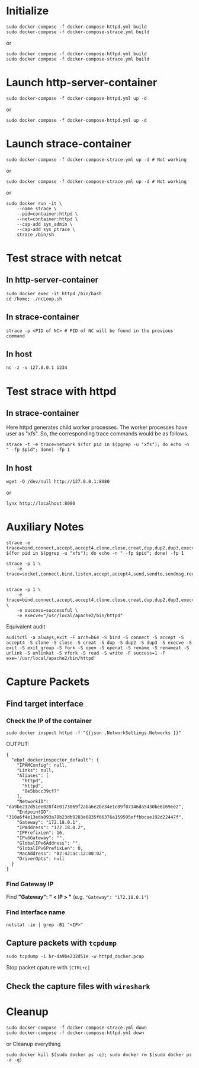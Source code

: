 # Initialize
```
sudo docker-compose -f docker-compose-httpd.yml build
sudo docker-compose -f docker-compose-strace.yml build
```
or
```
sudo docker compose -f docker-compose-httpd.yml build
sudo docker compose -f docker-compose-strace.yml build
```
# Launch http-server-container
```
sudo docker-compose -f docker-compose-httpd.yml up -d
```
or
```
sudo docker compose -f docker-compose-httpd.yml up -d
```
# Launch strace-container
```
sudo docker-compose -f docker-compose-strace.yml up -d # Not working
```
or 
```
sudo docker compose -f docker-compose-strace.yml up -d # Not working
```
or 
```
sudo docker run -it \
	--name strace \
	--pid=container:httpd \
	--net=container:httpd \
	--cap-add sys_admin \
	--cap-add sys_ptrace \
	strace /bin/sh
```
# Test strace with netcat
## In http-server-container 
```
sudo docker exec -it httpd /bin/bash
cd /home; ./ncLoop.sh
```
## In strace-container
```
strace -p <PID of NC> # PID of NC will be found in the previous command
```
## In host
```
nc -z -v 127.0.0.1 1234
```

# Test strace with httpd
## In strace-container
Here httpd generates child worker processes. The worker processes have user as "xfs". So, the corresponding trace commands would be as follows.
```
strace -t -e trace=network $(for pid in $(pgrep -u "xfs"); do echo -n " -fp $pid"; done) -fp 1
```
## In host
```
wget -O /dev/null http://127.0.0.1:8080
```
or
```
lynx http://localhost:8080
```
# Auxiliary Notes

```
strace -e trace=bind,connect,accept,accept4,clone,close,creat,dup,dup2,dup3,execve,exit,exit_group,fork,open,openat,rename,renameat,unlink,unlinkat,vfork,read,write $(for pid in $(pgrep -u "xfs"); do echo -n " -fp $pid"; done) -fp 1

strace -p 1 \
    -e trace=socket,connect,bind,listen,accept,accept4,send,sendto,sendmsg,recv,recvfrom,recvmsg,getsockopt,setsockopt


strace -p 1 \
    -e trace=bind,connect,accept,accept4,clone,close,creat,dup,dup2,dup3,execve,exit,exit_group,fork,open,openat,rename,renameat,unlink,unlinkat,vfork,read,write \
    -e success=successful \
    -e execve="/usr/local/apache2/bin/httpd"

```

Equivalent audit 

```
auditctl -a always,exit -F arch=b64 -S bind -S connect -S accept -S accept4 -S clone -S close -S creat -S dup -S dup2 -S dup3 -S execve -S exit -S exit_group -S fork -S open -S openat -S rename -S renameat -S unlink -S unlinkat -S vfork -S read -S write -F success=1 -F exe='/usr/local/apache2/bin/httpd'
```

# Capture Packets
## Find target interface
### Check the IP of the container
```
sudo docker inspect httpd -f "{{json .NetworkSettings.Networks }}"
```
OUTPUT: 
```
{
  "ebpf_dockerinspector_default": {
    "IPAMConfig": null,
    "Links": null,
    "Aliases": [
      "httpd",
      "httpd",
      "8e5bbcc39cf7"
    ],
    "NetworkID": "da9be232d51ee028f4e0173069f2aba6e2be34e1e89f07146da5430be6169ee2",
    "EndpointID": "310a6f4e13eda093a78b23db9283e6835f66376a159595effbbcae192d22447f",
    "Gateway": "172.18.0.1",
    "IPAddress": "172.18.0.2",
    "IPPrefixLen": 16,
    "IPv6Gateway": "",
    "GlobalIPv6Address": "",
    "GlobalIPv6PrefixLen": 0,
    "MacAddress": "02:42:ac:12:00:02",
    "DriverOpts": null
  }
}
```
### Find Gateway IP
Find **"Gateway": " < IP > "** (e.g. `"Gateway": "172.18.0.1"`)
### Find interface name
```
netstat -ie | grep -B1 "<IP>"
```
## Capture packets with `tcpdump`
```
sudo tcpdump -i br-da9be232d51e -w httpd_docker.pcap
```
Stop packet cpature with `[CTRL+c]`
## Check the capture files with `wireshark`

# Cleanup
```
sudo docker-compose -f docker-compose-strace.yml down
sudo docker-compose -f docker-compose-httpd.yml down
```
or Cleanup everything
```
sudo docker kill $(sudo docker ps -q); sudo docker rm $(sudo docker ps -a -q)
```

